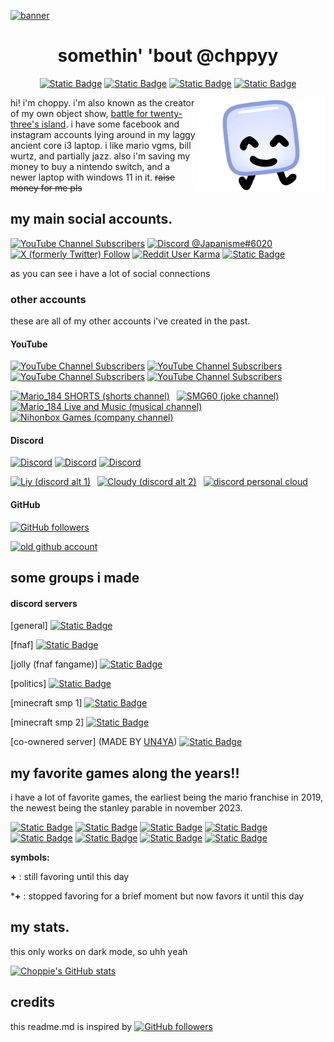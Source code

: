 <a href="#">![banner](https://cdn.discordapp.com/attachments/1119590057494454274/1175437215472554004/githubbanner.png?ex=656b3a36&is=6558c536&hm=6819276881b14acd8269219b77febcc9b760e0a447944a746f95bbcd86703f94&)</a>

<div align="center">

# somethin' 'bout @chppyy

[![Static Badge](https://img.shields.io/badge/he%2Fhim-97b6f4?style=flat-square)](https://pronoundb.org)
[![Static Badge](https://img.shields.io/badge/Genderfluid-%20-bf11d7?style=flat-square&labelColor=ff76a3)](https://pronoundb.org)
[![Static Badge](https://img.shields.io/badge/December%2025-%20-216536?style=flat-square&labelColor=bd3633)](https://cdn.discordapp.com/attachments/1119590057494454274/1175389796512829440/github-easteregg-v1.png?ex=656b0e0d&is=6558990d&hm=8735e7c426add8393e046969154b604622520414d3e4e93ca3ba06ae8b82400e&)
[![Static Badge](https://img.shields.io/badge/Japanese-%20-bc002d?style=flat-square&labelColor=ffffff)](https://japan.com)
</div>

<img alt="Profile Picture" align="right" height="150em" src="image_2023-11-18_184329598.png">

hi! i'm choppy. i'm also known as the creator of my own object show, <a href="https://battle-for-23s-hotel.fandom.com/wiki/Battle_for_Twenty-Three%27s_Hotel_Wiki">battle for twenty-three's island</a>. i have some facebook and instagram accounts lying around in my laggy ancient core i3 laptop. i like mario vgms, bill wurtz, and partially jazz. also i'm saving my money to buy a nintendo switch, and a newer laptop with windows 11 in it. ~~raise money for me pls~~



## my main social accounts.

[![YouTube Channel Subscribers](https://img.shields.io/youtube/channel/subscribers/UCVPYKUzSphhg6Z8WRwthrxQ?style=flat-square&logo=youtube&logoColor=ffffff&label=Mario_184&labelColor=ff0000&color=ffffff)](https://www.youtube.com/channel/UCVPYKUzSphhg6Z8WRwthrxQ)
[![Discord @Japanisme#6020](https://dcbadge.vercel.app/api/shield/832629415828914248?style=flat-square&theme=full-presence&compact=true&logoColor=ffffff)](https://discord.com/users/832629415828914248)
[![X (formerly Twitter) Follow](https://img.shields.io/twitter/follow/sjm184?label=%40sjm184&style=flat-square&logo=x&logoColor=white&labelColor=000000&color=00acee)](https://twitter.com/sjm184)
[![Reddit User Karma](https://img.shields.io/reddit/user-karma/combined/SJM184?style=flat-square&logo=reddit&logoColor=white&label=u%2FSJM184&labelColor=FF4500&color=%231f1e1e)](https://www.reddit.com/user/SJM184)
[![Static Badge](https://img.shields.io/badge/supermariomario184%40gmail.com-9b4723?style=flat-square&logo=gmail&logoColor=ffffff)](mailto:supermariomario184@gmail.com)

as you can see i have a lot of social connections

### other accounts

these are all of my other accounts i've created in the past.

#### YouTube

[![YouTube Channel Subscribers](https://img.shields.io/youtube/channel/subscribers/UCTSElFpSa0ZMOIUY3vWFDRw?style=flat-square&logo=youtube&logoColor=ffffff&label=Mario_184%20SHORTS&labelColor=ff0000&color=ffffff)](https://www.youtube.com/channel/UCTSElFpSa0ZMOIUY3vWFDRw)
[![YouTube Channel Subscribers](https://img.shields.io/youtube/channel/subscribers/UCXwJtRjEvk-F7xY5Xcsxp4g?style=flat-square&logo=youtube&logoColor=ffffff&label=SMG60&labelColor=ff0000&color=ffffff)](https://www.youtube.com/channel/UCXwJtRjEvk-F7xY5Xcsxp4g)
[![YouTube Channel Subscribers](https://img.shields.io/youtube/channel/subscribers/UCvJOKIf_VC7jcDtXagNsc3Q?style=flat-square&logo=youtube&logoColor=ffffff&label=Mario_184%20Live%20and%20Music&labelColor=ff0000&color=ffffff)](https://www.youtube.com/channel/UCvJOKIf_VC7jcDtXagNsc3Q)
[![YouTube Channel Subscribers](https://img.shields.io/youtube/channel/subscribers/UCafYBfW5IcdFVNvi_0FupVQ?style=flat-square&logo=youtube&logoColor=ffffff&label=Nihonbox%20Games&labelColor=ff0000&color=ffffff)](https://www.youtube.com/channel/UCafYBfW5IcdFVNvi_0FupVQ)

<a href="https://www.youtube.com/channel/UCTSElFpSa0ZMOIUY3vWFDRw"><img src="https://yt3.googleusercontent.com/OxEAlZQLeZ0sc15WPr5m9hVX0gp_WCVZs-sEe5LaTiIJX5ubU9Gimfh07PX0IjC8_1Zw8kS-eME=s176-c-k-c0x00ffffff-no-rj" alt="Mario_184 SHORTS (shorts channel)" height="60"/></a>&ensp;
<a href="https://www.youtube.com/channel/UCXwJtRjEvk-F7xY5Xcsxp4g"><img src="https://yt3.googleusercontent.com/qQRIpnw8r_cXyoBGME9GYPqbhTtTc9_umRKBNUYSOTP5_6HSJ_IAJdMhQnVk-WMx_4XEGDtP=s176-c-k-c0x00ffffff-no-rj" alt="SMG60 (joke channel)" height="60"/></a>&ensp;
<a href="https://www.youtube.com/channel/UCvJOKIf_VC7jcDtXagNsc3Q"><img src="https://yt3.googleusercontent.com/s-QWUYHBprVPctm3a4aGb4TtvxjnH_MwxNei5oXvIjF9XCoImVI075oRnV43ZLrxdF3r36X9AQ=s176-c-k-c0x00ffffff-no-rj" alt="Mario_184 Live and Music (musical channel)" height="60"/></a>&ensp;
<a href="https://www.youtube.com/channel/UCafYBfW5IcdFVNvi_0FupVQ"><img src="https://yt3.googleusercontent.com/Vj852ntTXwNEFatCGbDftrPW4S3gPYZODeBd4ibNyKrEIM2bHdAfIp5iW0G4YbsWOHvONHlgTA=s176-c-k-c0x00ffffff-no-rj" alt="Nihonbox Games (company channel)" height="60"/></a>&ensp;

#### Discord

[![Discord](https://dcbadge.vercel.app/api/shield/913646560838041660?style=flat-square&theme=full-presence&compact=true&logoColor=ffffff)](https://discord.com/users/913646560838041660)
[![Discord](https://dcbadge.vercel.app/api/shield/936172812564041768?style=flat-square&theme=full-presence&compact=true&logoColor=ffffff)](https://discord.com/users/936172812564041768)
[![Discord](https://dcbadge.vercel.app/api/shield/1119587808013733888?style=flat-square&theme=full-presence&compact=true&logoColor=ffffff)](https://discord.com/users/1119587808013733888)

<a href="https://discord.com/users/913646560838041660"><img src="https://cdn.discordapp.com/avatars/913646560838041660/fc9d2fcffd0e692d6dcc695ea7d43bef.webp?size=1024&format=webp&width=0&height=256" alt="Liy (discord alt 1)" height="60"/></a>&ensp;
<a href="https://discord.com/users/936172812564041768"><img src="https://cdn.discordapp.com/avatars/936172812564041768/01a1e3473457b132dd64253793337cf7.webp?size=1024&format=webp&width=0&height=256" alt="Cloudy (discord alt 2)" height="60"/></a>&ensp;
<a href="https://discord.com/users/1119587808013733888"><img src="https://cdn.discordapp.com/avatars/1119587808013733888/f29710d21122a0ba1c295fc92f92734f.webp?size=1024&format=webp&width=0&height=256" alt="discord personal cloud" height="60"/></a>&ensp;

#### GitHub

[![GitHub followers](https://img.shields.io/github/followers/deadspringlock?label=deadspringlock&style=flat-square&logo=github&labelColor=db9216&color=353945)](https://github.com/deadspringlock)

<a href="https://github.com/deadspringlock"><img src="https://avatars.githubusercontent.com/u/94040734?v=4" alt="old github account" height="60"/></a>&ensp;

## some groups i made

#### discord servers

[general]
[![Static Badge](https://img.shields.io/badge/Mario__184's%20Backroom-%20-17181c?style=flat-square&logo=discord&logoColor=ffffff&labelColor=ca0019)](https://discord.gg/ghwf24CAXr)

[fnaf]
[![Static Badge](https://img.shields.io/badge/Helpy's%20Pizzeria-%20-e4d2f8?style=flat-square&logo=discord&logoColor=ffffff&labelColor=c38a9e)](https://discord.gg/9Z5bFCGF5j)

[jolly (fnaf fangame)]
[![Static Badge](https://img.shields.io/badge/Jolly%20Entertainment-%20-5f6693?style=flat-square&logo=discord&logoColor=ffffff&labelColor=080173)](https://discord.gg/JmFU46bWvE)

[politics]
[![Static Badge](https://img.shields.io/badge/Yugo%E2%80%94Japan%20Alliance-%20-013893?style=flat-square&logo=discord&logoColor=ffffff&labelColor=af3144)](https://discord.gg/NjQwgkNu3x)

[minecraft smp 1]
[![Static Badge](https://img.shields.io/badge/The%20Japanese%E2%80%94Italian%20Minecraft%20SMP-%20-008d45?style=flat-square&logo=discord&logoColor=ffffff&labelColor=bc002d)](https://discord.gg/ZjWECyHp)

[minecraft smp 2]
[![Static Badge](https://img.shields.io/badge/The%20Mathematical%20Japanese%E2%80%94Italian%20Minecraft%20SMP-%20-008d45?style=flat-square&logo=discord&logoColor=ffffff&labelColor=bc002d)](https://discord.gg/qU42BkhQPq)

[co-ownered server] (MADE BY [UN4YA](https://discord.com/users/1114504726818586664))
[![Static Badge](https://img.shields.io/badge/BlueCube%20Discord-%20-09c1d2?style=flat-square&logo=discord&logoColor=ffffff&labelColor=0a40c2)](https://discord.gg/8uNpfpp3K5)


## my favorite games along the years!!

i have a lot of favorite games, the earliest being the mario franchise in 2019, the newest being the stanley parable in november 2023.

[![Static Badge](https://img.shields.io/badge/Super%20Mario-2019+-17419a?style=flat-square&logo=nintendoswitch&logoColor=ffffff&labelColor=e0102f)](https://mario.nintendo.com)
[![Static Badge](https://img.shields.io/badge/Five%20Nights%20at%20Freddy's-2021*+-b6663a?style=flat-square&labelColor=90512e)](https://store.steampowered.com/app/319510/Five_Nights_at_Freddys/)
[![Static Badge](https://img.shields.io/badge/Minecraft-2021%2B-825432?style=flat-square&logo=minecraft&logoColor=ffffff&labelColor=80c71f)](https://www.minecraft.net/en-us)
[![Static Badge](https://img.shields.io/badge/osu!-2022%2B-fd7bb5?style=flat-square&logo=osu!&logoColor=ffffff&labelColor=ff66aa)](https://osu.ppy.sh/home)
[![Static Badge](https://img.shields.io/badge/-2022+-8b8b8b?style=flat-square&logo=wii&logoColor=ffffff&labelColor=009ac7)](https://wii.com//)
[![Static Badge](https://img.shields.io/badge/Chess.com-2022-818e70?style=flat-square&labelColor=8ca464)](https://www.chess.com/)
[![Static Badge](https://img.shields.io/badge/Superliminal-2023-8d453b?style=flat-square&labelColor=bd121f)](https://store.steampowered.com/app/1049410/Superliminal/)
[![Static Badge](https://img.shields.io/badge/The%20Stanley%20Parable-2023+-c6b21d?style=flat-square&labelColor=353942)](https://store.steampowered.com/app/221910/The_Stanley_Parable/)

**symbols:**

**+** : still favoring until this day

***+** : stopped favoring for a brief moment but now favors it until this day


## my stats.

this only works on dark mode, so uhh yeah

[![Choppie's GitHub stats](https://github-readme-stats.vercel.app/api?username=chppyy&show_icons=true&theme=transparent&text_color=ffffff&title_color=ffffff&hide_rank=true&hide_border=true)](https://github.com/chppyy)

## credits

this readme.md is inspired by 
[![GitHub followers](https://img.shields.io/github/followers/brckd?style=flat-square&label=%40brckd&logo=github&labelColor=008afb&color=353945)](https://github.com/brckd)
</picture>
